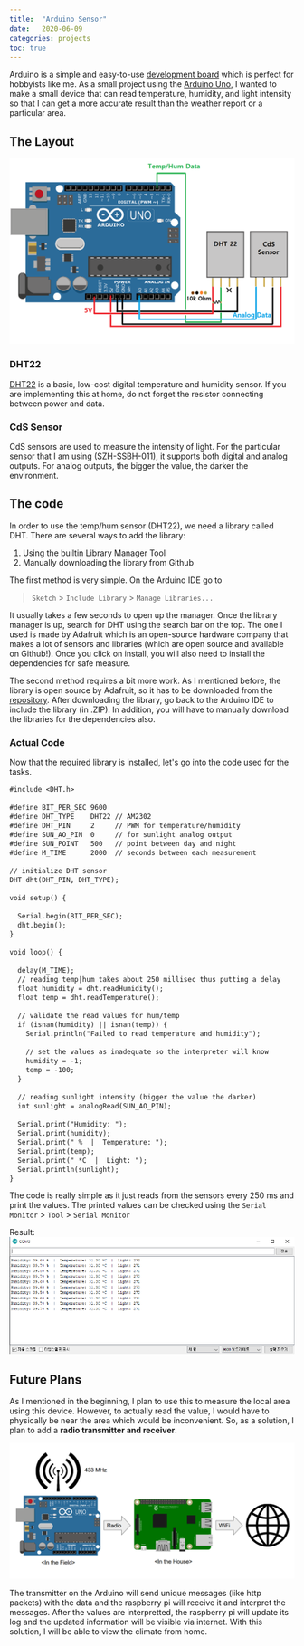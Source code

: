```yaml
---
title:  "Arduino Sensor"
date:   2020-06-09
categories: projects
toc: true
---
```


Arduino is a simple and easy-to-use [development board](https://www.quora.com/Is-Arduino-a-microprocessor-or-a-microcontroller) which is perfect for hobbyists like me.
As a small project using the [Arduino Uno](https://www.arduino.cc/en/Guide/ArduinoUno), I wanted to make a small device that can read temperature, humidity, and light intensity so that I can get a more accurate result than the weather report or a particular area.

## The Layout
![layout](/assets/images/2020-06-09-arduino_temphum-1.png)

### DHT22
[DHT22](https://www.adafruit.com/product/385) is a basic, low-cost digital temperature and humidity sensor.
If you are implementing this at home, do not forget the resistor connecting between power and data.

### CdS Sensor
CdS sensors are used to measure the intensity of light.
For the particular sensor that I am using (SZH-SSBH-011), it supports both digital and analog outputs.
For analog outputs, the bigger the value, the darker the environment.

## The code
In order to use the temp/hum sensor (DHT22), we need a library called DHT.
There are several ways to add the library:
1. Using the builtin Library Manager Tool
2. Manually downloading the library from Github

The first method is very simple.
On the Arduino IDE go to 
> `Sketch` > `Include Library` > `Manage Libraries...`

It usually takes a few seconds to open up the manager.
Once the library manager is up, search for DHT using the search bar on the top.
The one I used is made by Adafruit which is an open-source hardware company that makes a lot of sensors and libraries (which are open source and available on Github!).
Once you click on install, you will also need to install the dependencies for safe measure.

The second method requires a bit more work.
As I mentioned before, the library is open source by Adafruit, so it has to be downloaded from the [repository](https://github.com/adafruit/DHT-sensor-library).
After downloading the library, go back to the Arduino IDE to include the library (in .ZIP).
In addition, you will have to manually download the libraries for the dependencies also.

### Actual Code
Now that the required library is installed, let's go into the code used for the tasks.

```
#include <DHT.h>

#define BIT_PER_SEC 9600
#define DHT_TYPE    DHT22 // AM2302
#define DHT_PIN     2     // PWM for temperature/humidity
#define SUN_AO_PIN  0     // for sunlight analog output
#define SUN_POINT   500   // point between day and night
#define M_TIME      2000  // seconds between each measurement

// initialize DHT sensor
DHT dht(DHT_PIN, DHT_TYPE);

void setup() {

  Serial.begin(BIT_PER_SEC);
  dht.begin();
}

void loop() {

  delay(M_TIME);
  // reading temp|hum takes about 250 millisec thus putting a delay
  float humidity = dht.readHumidity();
  float temp = dht.readTemperature();

  // validate the read values for hum/temp
  if (isnan(humidity) || isnan(temp)) {
    Serial.println("Failed to read temperature and humidity");

    // set the values as inadequate so the interpreter will know
    humidity = -1;
    temp = -100;
  }

  // reading sunlight intensity (bigger the value the darker)
  int sunlight = analogRead(SUN_AO_PIN);

  Serial.print("Humidity: ");
  Serial.print(humidity);
  Serial.print(" %  |  Temperature: ");
  Serial.print(temp);
  Serial.print(" *C  |  Light: ");
  Serial.println(sunlight);
}
```

The code is really simple as it just reads from the sensors every 250 ms and print the values.
The printed values can be checked using the `Serial Monitor` > `Tool` > `Serial Monitor`

Result:
![console_log](/assets/images/2020-06-09-arduino_temphum-2.png)

## Future Plans
As I mentioned in the beginning, I plan to use this to measure the local area using this device.
However, to actually read the value, I would have to physically be near the area which would be inconvenient.
So, as a solution, I plan to add a **radio transmitter and receiver**.

![new_layout](/assets/images/2020-06-09-arduino_temphum-3.png)

The transmitter on the Arduino will send unique messages (like http packets) with the data and the raspberry pi will receive it and interpret the messages.
After the values are interpretted, the raspberry pi will update its log and the updated information will be visible via internet.
With this solution, I will be able to view the climate from home.